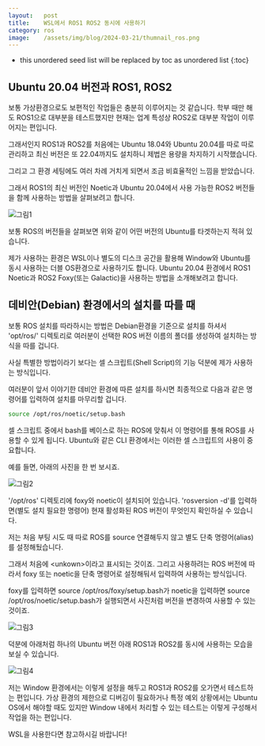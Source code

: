 ```yaml
---
layout:   post
title:    WSL에서 ROS1 ROS2 동시에 사용하기 
category: ros
image:    /assets/img/blog/2024-03-21/thumnail_ros.png
---
```


* this unordered seed list will be replaced by toc as unordered list
{:toc}

## Ubuntu 20.04 버전과 ROS1, ROS2
보통 가상환경으로도 보편적인 작업들은 충분히 이루어지는 것 같습니다. 학부 때만 해도 ROS1으로 대부분을 테스트했지만 현재는 업계 특성상 ROS2로 대부분 작업이 이루어지는 편입니다.

그래서인지 ROS1과 ROS2를 처음에는 Ubuntu 18.04와 Ubuntu 20.04를 따로 따로 관리하고 최신 버전은 또 22.04까지도 설치하니 제법은 용량을 차지하기 시작했습니다.

그리고 그 환경 세팅에도 여러 차례 거치게 되면서 조금 비효율적인 느낌을 받았습니다.

그래서 ROS1의 최신 버전인 Noetic과 Ubuntu 20.04에서 사용 가능한 ROS2 버전들을 함께 사용하는 방법을 살펴보려고 합니다.

![그림1](https://github.com/BGAB0322/bgab.github.io/blob/main/assets/img/blog/2024-03-21/rosversion_manage_1.png?raw=true)

보통 ROS의 버전들을 살펴보면 위와 같이 어떤 버전의 Ubuntu를 타겟하는지 적혀 있습니다.

제가 사용하는 환경은 WSL이나 별도의 디스크 공간을 활용해 Window와 Ubuntu를 동시 사용하는 더블 OS환경으로 사용하기도 합니다. Ubuntu 20.04 환경에서 ROS1 Noetic과 ROS2 Foxy(또는 Galactic)을 사용하는 방법을 소개해보려고 합니다.

## 데비안(Debian) 환경에서의 설치를 따를 때
보통 ROS 설치를 따라하시는 방법은 Debian환경을 기준으로 설치를 하셔서 'opt/ros/' 디렉토리로 여러분이 선택한 ROS 버전 이름의 폴더를 생성하여 설치하는 방식을 따를 겁니다.

사실 특별한 방법이라기 보다는 셀 스크립트(Shell Script)의 기능 덕분에 제가 사용하는 방식입니다.

여러분이 앞서 이야기한 데비안 환경에 따른 설치를 하시면 최종적으로 다음과 같은 명령어를 입력하여 설치를 마무리할 겁니다.

~~~bash
source /opt/ros/noetic/setup.bash
~~~

셀 스크립트 중에서 bash를 베이스로 하는 ROS에 맞춰서 이 명령어를 통해 ROS를 사용할 수 있게 됩니다. Ubuntu와 같은 CLI 환경에서는 이러한 셀 스크립트의 사용이 중요합니다.

예를 들면, 아래의 사진을 한 번 보시죠.

![그림2](https://github.com/BGAB0322/bgab.github.io/blob/main/assets/img/blog/2024-03-21/rosversion_manage_2.png?raw=true)

'/opt/ros' 디렉토리에 foxy와 noetic이 설치되어 있습니다. 'rosversion -d'를 입력하면(별도 설치 필요한 명령어) 현재 활성화된 ROS 버전이 무엇인지 확인하실 수 있습니다.

저는 처음 부팅 시도 때 따로 ROS를 source 연결해두지 않고 별도 단축 명령어(alias)를 설정해뒀습니다.

그래서 처음에 \<unkown\>이라고 표시되는 것이죠. 그리고 사용하려는 ROS 버전에 따라서 foxy 또는 noetic을 단축 명령어로 설정해둬서 입력하여 사용하는 방식입니다.

foxy를 입력하면 source /opt/ros/foxy/setup.bash가 noetic을 입력하면 source /opt/ros/noetic/setup.bash가 실행되면서 사진처럼 버전을 변경하여 사용할 수 있는 것이죠.

![그림3](https://github.com/BGAB0322/bgab.github.io/blob/main/assets/img/blog/2024-03-21/rosversion_manage_3.png?raw=true)

덕분에 아래처럼 하나의 Ubuntu 버전 아래 ROS1과 ROS2를 동시에 사용하는 모습을 보실 수 있습니다.

![그림4](https://github.com/BGAB0322/bgab.github.io/blob/main/assets/img/blog/2024-03-21/rosversion_manage_4.png?raw=true)

저는 Window 환경에서는 이렇게 설정을 해두고 ROS1과 ROS2를 오가면서 테스트하는 편입니다. 가상 환경의 제한으로 디버깅이 필요하거나 특정 예외 상황에서는 Ubuntu OS에서 해야할 때도 있지만 Window 내에서 처리할 수 있는 테스트는 이렇게 구성해서 작업을 하는 편입니다.

WSL을 사용한다면 참고하시길 바랍니다!